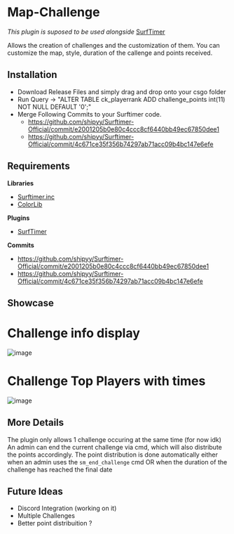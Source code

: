 # Map-Challenge

*This plugin is suposed to be used alongside* [SurfTimer](https://github.com/surftimer/SurfTimer)

Allows the creation of challenges and the customization of them.
You can customize the map, style, duration of the callenge and points received.

## Installation

* Download Release Files and simply drag and drop onto your csgo folder
* Run Query -> "ALTER TABLE ck_playerrank ADD challenge_points int(11) NOT NULL DEFAULT '0';"
* Merge Following Commits to your Surftimer code.
  * https://github.com/shipyy/Surftimer-Official/commit/e2001205b0e80c4ccc8cf6440bb49ec67850dee1
  * https://github.com/shipyy/Surftimer-Official/commit/4c671ce35f356b74297ab71acc09b4bc147e6efe

## Requirements

**Libraries**
* [Surftimer.inc](https://github.com/shipyy/Map-Challenge/blob/main/include/surftimer.inc)
* [ColorLib](https://github.com/c0rp3n/colorlib-sm)

**Plugins**
* [SurfTimer](https://github.com/surftimer/SurfTimer)

**Commits**
* https://github.com/shipyy/Surftimer-Official/commit/e2001205b0e80c4ccc8cf6440bb49ec67850dee1
* https://github.com/shipyy/Surftimer-Official/commit/4c671ce35f356b74297ab71acc09b4bc147e6efe

## Showcase

# Challenge info display
![image](https://user-images.githubusercontent.com/70631212/174004494-50fceb52-9c6f-4d9d-8338-a75c5e864028.png)

# Challenge Top Players with times
![image](https://user-images.githubusercontent.com/70631212/174004447-840e1c62-3551-4584-8843-80d618d7f24c.png)

## More Details
The plugin only allows 1 challenge occuring at the same time (for now idk)
An admin can end the current challenge via cmd, which will also distribute the points accordingly.
The point distribution is done automatically either when an admin uses the ```sm_end_challenge``` cmd OR when the duration of the challenge has reached the final date

## Future Ideas
* Discord Integration (working on it)
* Multiple Challenges
* Better point distribuition ?
